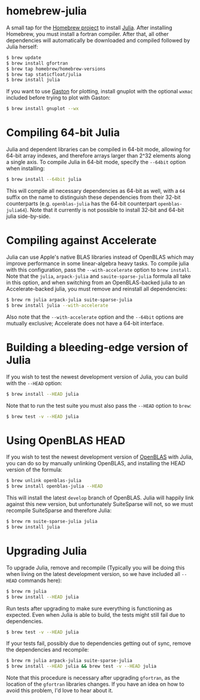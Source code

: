 homebrew-julia
==============

A small tap for the [Homebrew project](http://mxcl.github.com/homebrew/) to install [Julia](http://julialang.org/). After installing Homebrew, you must install a fortran compiler. After that, all other dependencies will automatically be downloaded and compiled followed by Julia herself:

```bash
$ brew update
$ brew install gfortran
$ brew tap homebrew/homebrew-versions
$ brew tap staticfloat/julia
$ brew install julia
```

If you want to use [Gaston](https://bitbucket.org/mbaz/gaston) for plotting, install gnuplot with the optional `wxmac` included before trying to plot with Gaston:

```bash
$ brew install gnuplot --wx
```

Compiling 64-bit Julia
======================
Julia and dependent libraries can be compiled in 64-bit mode, allowing for 64-bit array indexes, and therefore arrays larger than 2^32 elements along a single axis.  To compile Julia in 64-bit mode, specify the `--64bit` option when installing:

```bash
$ brew install --64bit julia
```

This will compile all necessary dependencies as 64-bit as well, with a `64` suffix on the name to distinguish these dependencies from their 32-bit counterparts (e.g. `openblas-julia` has the 64-bit counterpart `openblas-julia64`).  Note that it currently is not possible to install 32-bit and 64-bit julia side-by-side.


Compiling against Accelerate
============================

Julia can use Apple's native BLAS libraries instead of OpenBLAS which may improve performance in some linear-algebra heavy tasks. To compile julia with this configuration, pass the `--with-accelerate` option to `brew install`.  Note that the `julia`, `arpack-julia` and `sauite-sparse-julia` formula all take in this option, and when switching from an OpenBLAS-backed julia to an Accelerate-backed julia, you must remove and reinstall all dependencies:

```bash
$ brew rm julia arpack-julia suite-sparse-julia
$ brew install julia --with-accelerate
```

Also note that the `--with-accelerate` option and the `--64bit` options are mutually exclusive; Accelerate does not have a 64-bit interface.

Building a bleeding-edge version of Julia
=========================================
If you wish to test the newest development version of Julia, you can build with the `--HEAD` option:

```bash
$ brew install --HEAD julia
```

Note that to run the test suite you must also pass the `--HEAD` option to `brew`:
```bash
$ brew test -v --HEAD julia
```


Using OpenBLAS HEAD
===================
If you wish to test the newest development version of [OpenBLAS](https://github.com/xianyi/OpenBLAS) with Julia, you can do so by manually unlinking OpenBLAS, and installing the HEAD version of the formula:

```bash
$ brew unlink openblas-julia
$ brew install openblas-julia --HEAD
```

This will install the latest `develop` branch of OpenBLAS.  Julia will happily link against this new version, but unfortunately SuiteSparse will not, so we must recompile SuiteSparse and therefore Julia:

```bash
$ brew rm suite-sparse-julia julia
$ brew install julia
```

Upgrading Julia
===============
To upgrade Julia, remove and recompile (Typically you will be doing this when living on the latest development version, so we have included all `--HEAD` commands here):

```bash
$ brew rm julia
$ brew install --HEAD julia
```

Run tests after upgrading to make sure everything is functioning as expected. Even when Julia is able to build, the tests might still fail due to dependencies.

```bash
$ brew test -v --HEAD julia
```

If your tests fail, possibly due to dependencies getting out of sync, remove the dependencies and recompile:

```bash
$ brew rm julia arpack-julia suite-sparse-julia
$ brew install --HEAD julia && brew test -v --HEAD julia
```

Note that this procedure is necessary after upgrading `gfortran`, as the location of the `gfortran` libraries changes.  If you have an idea on how to avoid this problem, I'd love to hear about it.
